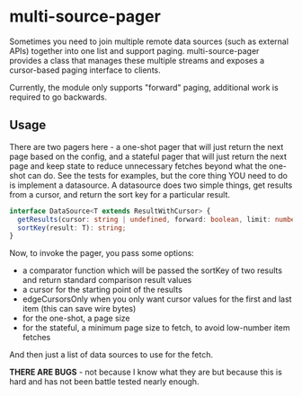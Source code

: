 # multi-source-pager

Sometimes you need to join multiple remote data sources (such as external APIs) together into one list and support paging. multi-source-pager provides a class that manages these multiple streams and exposes a cursor-based paging interface to clients.

Currently, the module only supports "forward" paging, additional work is required to go backwards.

## Usage

There are two pagers here - a one-shot pager that will just return the next page based on the config, and a stateful pager that will just return the next page and keep state to reduce unnecessary fetches beyond what the one-shot can do. See the tests for examples, but the core thing YOU need to do is implement a datasource. A datasource does two simple things, get results from a cursor, and return the sort key for a particular result.

```typescript
interface DataSource<T extends ResultWithCursor> {
  getResults(cursor: string | undefined, forward: boolean, limit: number): Promise<DatasourceResults<T>>;
  sortKey(result: T): string;
}
```

Now, to invoke the pager, you pass some options:
* a comparator function which will be passed the sortKey of two results and return standard comparison result values
* a cursor for the starting point of the results
* edgeCursorsOnly when you only want cursor values for the first and last item (this can save wire bytes)
* for the one-shot, a page size
* for the stateful, a minimum page size to fetch, to avoid low-number item fetches

And then just a list of data sources to use for the fetch.

**THERE ARE BUGS** - not because I know what they are but because this is hard and has not been battle tested nearly enough.
